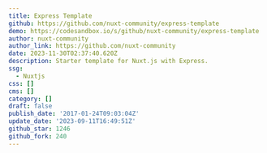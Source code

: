 ```yaml
---
title: Express Template
github: https://github.com/nuxt-community/express-template
demo: https://codesandbox.io/s/github/nuxt-community/express-template
author: nuxt-community
author_link: https://github.com/nuxt-community
date: 2023-11-30T02:37:40.620Z
description: Starter template for Nuxt.js with Express.
ssg:
  - Nuxtjs
css: []
cms: []
category: []
draft: false
publish_date: '2017-01-24T09:03:04Z'
update_date: '2023-09-11T16:49:51Z'
github_star: 1246
github_fork: 240
---
```

